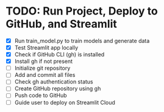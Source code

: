 # TODO: Run Project, Deploy to GitHub, and Streamlit

- [x] Run train_model.py to train models and generate data
- [x] Test Streamlit app locally
- [x] Check if GitHub CLI (gh) is installed
- [x] Install gh if not present
- [ ] Initialize git repository
- [ ] Add and commit all files
- [ ] Check gh authentication status
- [ ] Create GitHub repository using gh
- [ ] Push code to GitHub
- [ ] Guide user to deploy on Streamlit Cloud
